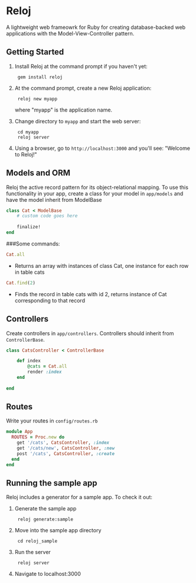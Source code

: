 # Reloj
A lightweight web frameowrk for Ruby for creating database-backed web applications with the Model-View-Controller pattern.

## Getting Started

1. Install Reloj at the command prompt if you haven't yet:

        gem install reloj

2. At the command prompt, create a new Reloj application:

        reloj new myapp

   where "myapp" is the application name.

3. Change directory to `myapp` and start the web server:

        cd myapp
        reloj server


4. Using a browser, go to `http://localhost:3000` and you'll see:
"Welcome to Reloj!"

## Models and ORM
Reloj the active record pattern for its object-relational mapping.
To use this functionality in your app, create a class for your model in `app/models` and have the model inherit from ModelBase
```ruby
class Cat < ModelBase
	# custom code goes here
	
	finalize!
end
```
###Some commands:

```ruby
Cat.all
```
* Returns an array with instances of class Cat, one instance for each row in table cats

```ruby
Cat.find(2)
```
* Finds the record in table cats with id 2, returns instance of Cat corresponding to that record

## Controllers
Create controllers in `app/controllers`. Controllers should inherit from `ControllerBase`.

```ruby
class CatsController < ControllerBase

	def index
		@cats = Cat.all
		render :index
	end
	
end
```

## Routes
Write your routes in `config/routes.rb`

```ruby
module App
  ROUTES = Proc.new do
    get '/cats', CatsController, :index
    get '/cats/new', CatsController, :new
    post '/cats', CatsController, :create
  end
end
```

## Running the sample app
Reloj includes a generator for a sample app. To check it out:  

1. Generate the sample app

		reloj generate:sample

2. Move into the sample app directory

		cd reloj_sample

3. Run the server

		reloj server

4. Navigate to localhost:3000